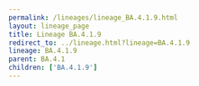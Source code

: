 ```yaml
---
permalink: /lineages/lineage_BA.4.1.9.html
layout: lineage_page
title: Lineage BA.4.1.9
redirect_to: ../lineage.html?lineage=BA.4.1.9
lineage: BA.4.1.9
parent: BA.4.1
children: ['BA.4.1.9']
---
```

